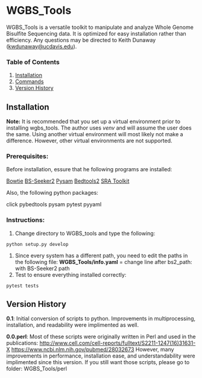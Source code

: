 # WGBS_Tools

WGBS_Tools is a versatile toolkit to manipulate and analyze Whole Genome Bisulfite Sequencing data. It is optimized for easy installation rather than efficiency. Any questions may be directed to Keith Dunaway (kwdunaway@ucdavis.edu).

### Table of Contents

1. [Installation](#Installation)
1. [Commands](#Commands)
1. [Version History](#VersionHistory)

## <a name="Installation"> Installation </a>

**Note:** It is recommended that you set up a virtual environment prior
to installing wgbs_tools. The author uses *venv* and will assume the user
does the same. Using another virtual environment will most likely not make
a difference. However, other virtual environments are not supported.

### Prerequisites:

Before installation, essure that he following programs are installed:

  [Bowtie](http://bowtie-bio.sourceforge.net/manual.shtml)
  [BS-Seeker2](https://github.com/BSSeeker/BSseeker2)
  [Pysam](https://github.com/pysam-developers/pysam)
  [Bedtools2](https://github.com/arq5x/bedtools2)
  [SRA Toolkit](http://www.ncbi.nlm.nih.gov/books/NBK158900/)

Also, the following python packages:

click
pybedtools
pysam
pytest
pyyaml

### Instructions:
1. Change directory to WGBS_tools and type the following:
```
python setup.py develop
```
1. Since every system has a different path, you need to edit the paths in the following file:
**WGBS_Tools/info.yaml** = change line after bs2_path: with BS-Seeker2 path
1. Test to ensure everything installed correctly:
```
pytest tests
```



## <a name="VersionHistory"> Version History </a>
__0.1__:
Initial conversion of scripts to python. Improvements in multiprocessing, installation, and readability were implimented as well.

__0.0.perl__:
Most of these scripts were originally written in Perl and used in the publications:
http://www.cell.com/cell-reports/fulltext/S2211-1247(16)31631-X
https://www.ncbi.nlm.nih.gov/pubmed/28032673
However, many improvements in performance, installation ease, and understandability were implimented since this version. If you still want those scripts, please go to folder: WGBS_Tools/perl

